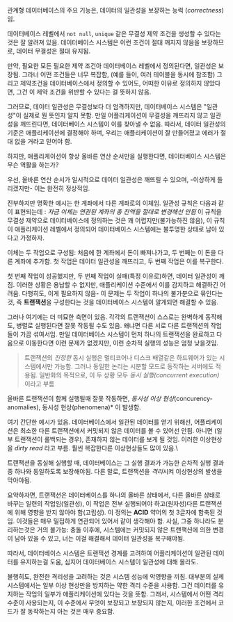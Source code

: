 관계형 데이터베이스의 주요 기능은, 데이터의 일관성을 보장하는 능력 (*correctness*)임.

데이터베이스 레벨에서 `not null`, `unique` 같은 무결성 제약 조건을 생성할 수 있다는 것은 잘 알려져 있음.
데이터베이스 시스템은 이런 조건이 절대 깨지지 않음을 보장하므로, 데이터 무결성은 절대 유지됨.

만약, 필요한 모든 필요한 제약 조건아 데이터베이스 레벨에서 정의된다면, 일관성은 보장됨.
그라너 어떤 조건들은 너무 복잡함, (예를 들어, 여러 테이블을 동시에 참조함)
그리고 제약조건을 데이터베이스에서 정의할 수 있어도, 어떠한 이유로 정의하지 않았다면, 그건 이 제약 조건을 위반할 수 있다는 걸 뜻하지 않음.

그러므로, 데이터 일관성은 무결성보다 더 엄격하지만, 데이터베이스 시스템은 "일관성"이 실제로 뭔 뜻인지 알지 못함.
만일 어플리케이션이 무결성을 깨뜨리지 않고 일관성을 깨뜨린다면, 데이터베이스 시스템이 이를 찾아낼 수 없음.
따라서, 데이터 일관성의 기준은 애플리케이션에 결정해야 하며, 우리는 애플리케이션이 잘 만들어졌고 에러가 절대 없을 거라고 믿어야 함.

하지만, 애플리케이션이 항상 올바른 연산 순서만을 실행한다면, 데이터베이스 시스템은 무슨 역활을 하는가?

우선, 올바른 연산 순서가 일시적으로 데이터 일관성은 깨뜨릴 수 있으며, -이상하게 들리겠지만- 이는 완전히 정상적임.

진부하지만 명확한 예시는 한 계좌에서 다른 계좌로의 이체임.
일관성 규칙은 다음과 같이 표현되는데 : 
*자금 이체는 연관된 계좌의 총 잔액을 절대로 변경해선 안됨*
이 규칙을 무결성 제약으로 데이터베이스에 정의하는 것은 꽤 어렵지만(불가능하진 않음), 이 규칙이 애플리케이션 레벨에서 정의되어 데이터베이스 시스템에는 불투명한 상태로 남아 있다고 가정하자.

이체는 두 작업으로 구성됨:
처음에 한 계좌에서 돈이 빠져나가고, 두 번째는 이 돈을 다른 계좌에 추가함.
첫 작업은 데이터 일관성을 깨뜨리고, 두 번째 작업은 이를 복구한다.

첫 번째 작업이 성공했지만, 두 번째 작업이 실패(특정 이유로)하면, 데이터 일관성이 깨짐.
이러한 상황은 용납할 수 없지만, 애플리케이션 수준에서 이를 감지하고 해결하긴 어려움.
다행히도, 이게 필요하지 않음- 이 문제는  두 작업이 하나의 불가분으로 묶인다는것, 즉 **트랜잭션**을 구성한다는 것을 데이터베이스 시스템이 알게되면 해결할 수 있음.

그러나 여기에는 더 미묘한 측면이 있음. 각각의 트랜잭션이 스스로는 완벽하게 동작해도, 병렬로 실행된다면 잘못 작동될 수도 있음.
왜냐면 다른 서로 다른 트랜잭션의 작업들이 가끔 섞여서임.
만일 데이터베이스 시스템이 먼저 하나의 트랜잭션을 완료하고 다음으로 이동한다면 이런 문제가 없겠지만, 이런 순차적 실행의 성능은 엄청 낮을것임.

> 트랜잭션의 *진정한* 동시 실행은 멀티코어나 디스크 배열같은 하드웨어가 있는 시스템에서만 가능함.
> 그러나 동일한 논리는 시분할 모드로 동작하는 서버에도 적용됨.
> 일반화의 목적으로, 이 두 상황 모두 *동시 실행(concurrent execution)* 이라고 부름

올바른 트랜잭션이 함께 실행될때 잘못 작동하면, *동시성 이상 현상*(concurency-anomalies), 동시성 현상(phenomena)* 이 발생함.

여기 간단한 예시가 있음. 데이터베이스에서 일관된 데이터를 얻기 위해선, 어플리케이션은 최소한 다른 트랜잭션에서 커밋되지 않은 데이터를 볼 수 있어선 안됨.
아니면 (일부 트랜잭션이 롤백되는 경우), 존재하지 않는 데이터를 보게 될 것임.
이러한 이상현상을 *dirty read* 라고 부름.
훨씬 복잡한다른 이상현상들도 많이 있음.\

트랜잭션을 동실해 실행할 때, 데이터베이스는 그 실행 결과가 가능한 순차적 실행 결과 중 하나와 동일하도록 보장해야됨.
다른 말로, 트랜잭션을 *격리*시켜 이상현상의 발생을 막아야됨.

요약하자면, 트랜잭션은 데이터베이스를 하나의 올바른 상태에서, 다른 올바른 상태로 바꾸는 일련의 작업임(일관성),  이 작업은 전부 실행되어야 하고(원자성)다른 트랜잭션에 위해 영향을 받지 않아야 함(고립성).
이 정의는 **ACID** 약어의 첫 3글자에 함축된  것임.
이것들은 매우 밀접하게 연관되어 있어서 같이 생각해야 함.
사실, 그중 하나라도 분리하는것은 거의 불가능: 충돌 이후에, 시스템에는 커밋되지 않은 트랜잭션에 의한 변경이 남아 있을 수 있고, 너는 이걸 해결해서 데이터 일관성을 복구해야됨.

따라서, 데이터베이스 시스템은 트랜잭션 경계를 고려하여 어플리케이션이 일관된 데이터를 유지하는걸 도움, 심지어 데이터베이스 시스템이 일관성에 대해 몰라도.

불행히도, 완전한 격리성을 고려하는 것은 시스템 성능에 악영향을 끼침.
대부분의 실제 시스템에서는  일부 이상 현상만을 방지하는 약한 격리 수준을 사용함.
그건 데이터를 유지하는 작업의 일부가 애플리케이션에 있다는 것을 뜻함.
그래서, 시스템에서 어떤 격리 수준이 사용되는지, 이 수준에서 무엇이 보장되고 보장되지 않는지, 이러한 조건에서 코드가 잘 동작하는지 아는 것은 매우 중요함.









